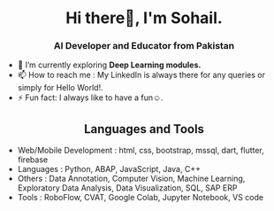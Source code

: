 <h1 align="center">Hi there👋, I'm Sohail.</h1>
<h3 align="center">AI Developer and Educator from Pakistan</h3>

- 🌱 I’m currently exploring **Deep Learning modules.**
- 📫 How to reach me : My LinkedIn is always there for any queries or simply for Hello World!.
- ⚡ Fun fact: I always like to have a fun☺️.

<h2 align="center">Languages and Tools</h2>

- Web/Mobile Development : html, css, bootstrap, mssql, dart, flutter, firebase
- Languages : Python, ABAP, JavaScript, Java, C++
- Others : Data Annotation, Computer Vision, Machine Learning, Exploratory Data Analysis, Data Visualization, SQL, SAP ERP
- Tools : RoboFlow, CVAT, Google Colab, Jupyter Notebook, VS code

<!--
**kazmisohail/kazmisohail** is a ✨ _special_ ✨ repository because its `README.md` (this file) appears on your GitHub profile.

Here are some ideas to get you started:

- 🔭 I’m currently working on ...
- 🌱 I’m currently learning ...
- 👯 I’m looking to collaborate on ...
- 🤔 I’m looking for help with ...
- 💬 Ask me about ...
- 📫 How to reach me: ...
- 😄 Pronouns: ...
- ⚡ Fun fact: ...



![AWS](./img/aws.svg)
![Django](./img/django.svg)
![MySQL](./img/mysql.svg)
![Linux](./img/linux.svg)
<img width=50 src="https://cdn.jsdelivr.net/gh/devicons/devicon/icons/grafana/grafana-original.svg"/>

-->
